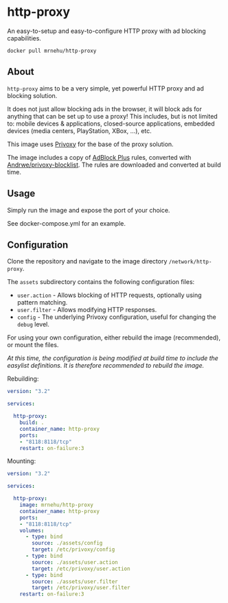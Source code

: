http-proxy
==========

An easy-to-setup and easy-to-configure HTTP proxy with ad blocking capabilities.

```
docker pull mrnehu/http-proxy
```

## About

`http-proxy` aims to be a very simple, yet powerful HTTP proxy and ad blocking solution.

It does not just allow blocking ads in the browser, it will block ads for anything that can be set up to use a proxy! This includes, but is not limited to: mobile devices & applications, closed-source applications, embedded devices (media centers, PlayStation, XBox, ...), etc.

This image uses [Privoxy](https://www.privoxy.org) for the base of the proxy solution.

The image includes a copy of [AdBlock Plus](https://adblockplus.org) rules, converted with [Andrwe/privoxy-blocklist](https://github.com/Andrwe/privoxy-blocklist). The rules are downloaded and converted at build time.

## Usage

Simply run the image and expose the port of your choice.

See docker-compose.yml for an example.

## Configuration

Clone the repository and navigate to the image directory `/network/http-proxy`.

The `assets` subdirectory contains the following configuration files:

-	`user.action` - Allows blocking of HTTP requests, optionally using pattern matching.
-	`user.filter` - Allows modifying HTTP responses.
-	`config` - The underlying Privoxy configuration, useful for changing the `debug` level.

For using your own configuration, either rebuild the image (recommended), or mount the files.

_At this time, the configuration is being modified at build time to include the easylist definitions. It is therefore recommended to rebuild the image._

Rebuilding:
```yaml
version: "3.2"

services:

  http-proxy:
    build: .
    container_name: http-proxy
    ports:
    - "8118:8118/tcp"
    restart: on-failure:3
```

Mounting:
```yaml
version: "3.2"

services:

  http-proxy:
    image: mrnehu/http-proxy
    container_name: http-proxy
    ports:
	- "8118:8118/tcp"
    volumes:
      - type: bind
        source: ./assets/config
        target: /etc/privoxy/config
      - type: bind
        source: ./assets/user.action
        target: /etc/privoxy/user.action
      - type: bind
        source: ./assets/user.filter
        target: /etc/privoxy/user.filter
    restart: on-failure:3
```